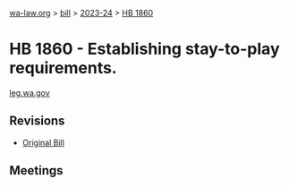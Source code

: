 [wa-law.org](/) > [bill](/bill/) > [2023-24](/bill/2023-24/) > [HB 1860](/bill/2023-24/hb/1860/)

# HB 1860 - Establishing stay-to-play requirements. 
[leg.wa.gov](https://app.leg.wa.gov/billsummary?BillNumber=1860&Year=2023&Initiative=false)

## Revisions
* [Original Bill](1/)

## Meetings